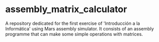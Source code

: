 # assembly_matrix_calculator
A repository dedicated for the first exercise of 'Introducción a la Informática' using Mars assembly simulator. It consists of an assembly programme that can make some simple operations with matrices.
